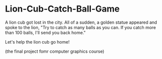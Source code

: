 # Lion-Cub-Catch-Ball-Game
A lion cub got lost in the city. All of a sudden, a golden statue appeared and spoke to the lion, "Try to catch as many balls as you can. If you catch more than 100 balls, I'll send you back home."

Let's help the lion cub go home!

(the final project fomr computer graphics course)

